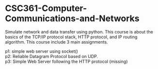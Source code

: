 # CSC361-Computer-Communications-and-Networks
Simulate network and data transfer using python. This course is about the basics of the TCP/IP protocol stack, HTTP protocol, and IP routing algorithm. This course include 3 main assignments.

p1: simple web server using socket() \
p2: Reliable Datagram Protocol based on UDP. \
p3: Simple Web Server following the HTTP protocol (missing)
